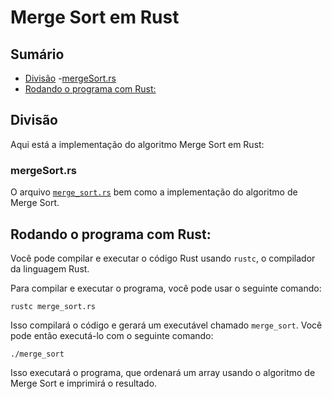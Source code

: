 # Merge Sort em Rust

## Sumário

- [Divisão](#divisão)
    -[mergeSort.rs](mergeSort.rs)
- [Rodando o programa com Rust:](#rodando-o-programa-com-rust)

## Divisão 

Aqui está a implementação do algoritmo Merge Sort em Rust:

### mergeSort.rs

O arquivo <a href="https://github.com/FabioHenriqueFarias/algorithms-And-Data-Dtructures/blob/main/Algorithms/Sorting/MergeSort/Rust/merge_sort.rs">`merge_sort.rs`</a>  bem como a implementação do algoritmo de Merge Sort.


## Rodando o programa com Rust:

Você pode compilar e executar o código Rust usando `rustc`, o compilador da linguagem Rust. 

Para compilar e executar o programa, você pode usar o seguinte comando:

```
rustc merge_sort.rs
```

Isso compilará o código e gerará um executável chamado `merge_sort`. Você pode então executá-lo com o seguinte comando:

```
./merge_sort
```

Isso executará o programa, que ordenará um array usando o algoritmo de Merge Sort e imprimirá o resultado.